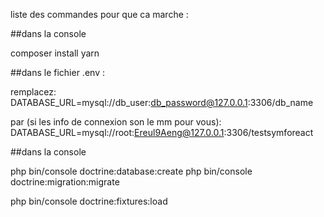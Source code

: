 liste des commandes pour que ca marche :

##dans la console

composer install
yarn

##dans le fichier .env :

remplacez:
DATABASE_URL=mysql://db_user:db_password@127.0.0.1:3306/db_name

par (si les info de connexion son le mm pour vous): 
DATABASE_URL=mysql://root:Ereul9Aeng@127.0.0.1:3306/testsymforeact

##dans la console

php bin/console doctrine:database:create
php bin/console doctrine:migration:migrate

php bin/console doctrine:fixtures:load

